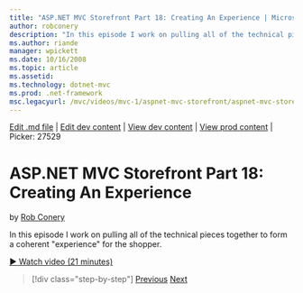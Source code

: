 ```yaml
---
title: "ASP.NET MVC Storefront Part 18: Creating An Experience | Microsoft Docs"
author: robconery
description: "In this episode I work on pulling all of the technical pieces together to form a coherent "experience" for the shopper."
ms.author: riande
manager: wpickett
ms.date: 10/16/2008
ms.topic: article
ms.assetid: 
ms.technology: dotnet-mvc
ms.prod: .net-framework
msc.legacyurl: /mvc/videos/mvc-1/aspnet-mvc-storefront/aspnet-mvc-storefront-part-18-creating-an-experience
---
```

[Edit .md file](C:\Projects\msc\dev\Msc.Www\Web.ASP\App_Data\github\mvc\videos\mvc-1\aspnet-mvc-storefront\aspnet-mvc-storefront-part-18-creating-an-experience.md) | [Edit dev content](http://www.aspdev.net/umbraco#/content/content/edit/26738) | [View dev content](http://docs.aspdev.net/tutorials/mvc/videos/mvc-1/aspnet-mvc-storefront/aspnet-mvc-storefront-part-18-creating-an-experience.html) | [View prod content](http://www.asp.net/mvc/videos/mvc-1/aspnet-mvc-storefront/aspnet-mvc-storefront-part-18-creating-an-experience) | Picker: 27529

ASP.NET MVC Storefront Part 18: Creating An Experience
====================
by [Rob Conery](https://github.com/robconery)

In this episode I work on pulling all of the technical pieces together to form a coherent "experience" for the shopper.

[&#9654; Watch video (21 minutes)](https://channel9.msdn.com/Blogs/ASP-NET-Site-Videos/aspnet-mvc-storefront-part-18-creating-an-experience)

>[!div class="step-by-step"] [Previous](aspnet-mvc-storefront-part-17-checkout-with-jeff-atwood.md) [Next](aspnet-mvc-mvc-storefront-part-19-processing-orders-with-windows-workflow.md)